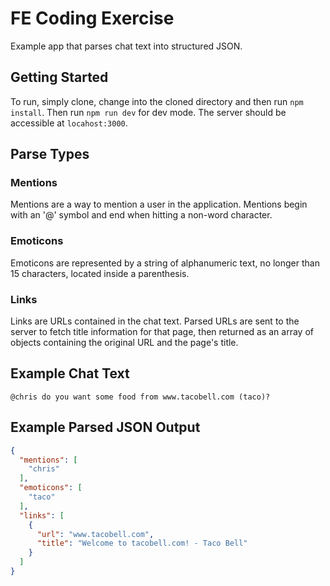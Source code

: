 # FE Coding Exercise
Example app that parses chat text into structured JSON.

## Getting Started

To run, simply clone, change into the cloned directory and then run `npm install`. Then run `npm run dev` for dev mode. The server should be accessible at `locahost:3000`.

## Parse Types

### Mentions
Mentions are a way to mention a user in the application. Mentions begin with an '@' symbol and end when hitting a non-word character.

### Emoticons
Emoticons are represented by a string of alphanumeric text, no longer than 15 characters, located inside a parenthesis.

### Links
Links are URLs contained in the chat text. Parsed URLs are sent to the server to fetch title information for that page, then returned as an array of objects containing the original URL and the page's title.

## Example Chat Text
```
@chris do you want some food from www.tacobell.com (taco)?
```
## Example Parsed JSON Output
```json
{
  "mentions": [
    "chris"
  ],
  "emoticons": [
    "taco"
  ],
  "links": [
    {
      "url": "www.tacobell.com",
      "title": "Welcome to tacobell.com! - Taco Bell"
    }
  ]
}
```
